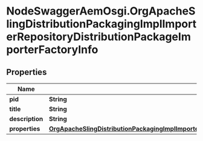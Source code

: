 # NodeSwaggerAemOsgi.OrgApacheSlingDistributionPackagingImplImporterRepositoryDistributionPackageImporterFactoryInfo

## Properties

Name | Type | Description | Notes
------------ | ------------- | ------------- | -------------
**pid** | **String** |  | [optional] 
**title** | **String** |  | [optional] 
**description** | **String** |  | [optional] 
**properties** | [**OrgApacheSlingDistributionPackagingImplImporterRepositoryDistributionPackageImporterFactoryProperties**](OrgApacheSlingDistributionPackagingImplImporterRepositoryDistributionPackageImporterFactoryProperties.md) |  | [optional] 


